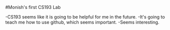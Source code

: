 

#Monish's first CS193 Lab

-CS193 seems like it is going to be helpful for me in the future.
-It's going to teach me how to use github, which seems important.
-Seems interesting.






